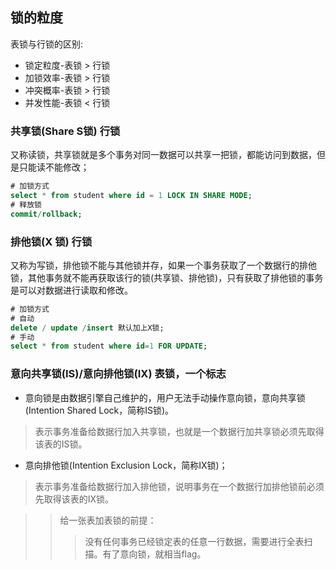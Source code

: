 

## 锁的粒度
表锁与行锁的区别:
* 锁定粒度-表锁 > 行锁
* 加锁效率-表锁 > 行锁
* 冲突概率-表锁 > 行锁
* 并发性能-表锁 < 行锁

### 共享锁(Share S锁) 行锁
又称读锁，共享锁就是多个事务对同一数据可以共享一把锁，都能访问到数据，但是只能读不能修改；
```sql
# 加锁方式
select * from student where id = 1 LOCK IN SHARE MODE;
# 释放锁
commit/rollback;
```

### 排他锁(X 锁) 行锁
又称为写锁，排他锁不能与其他锁并存，如果一个事务获取了一个数据行的排他锁，其他事务就不能再获取该行的锁(共享锁、排他锁)，只有获取了排他锁的事务是可以对数据进行读取和修改。
```sql
# 加锁方式
# 自动
delete / update /insert 默认加上X锁;
# 手动
select * from student where id=1 FOR UPDATE;
```

### 意向共享锁(IS)/意向排他锁(IX) 表锁，一个标志
* 意向锁是由数据引擎自己维护的，用户无法手动操作意向锁，意向共享锁(Intention Shared Lock，简称IS锁)。  
> 表示事务准备给数据行加入共享锁，也就是一个数据行加共享锁必须先取得该表的IS锁。

* 意向排他锁(Intention Exclusion Lock，简称IX锁)；
> 表示事务准备给数据行加入排他锁，说明事务在一个数据行加排他锁前必须先取得该表的IX锁。

>> 给一张表加表锁的前提：  
>>>没有任何事务已经锁定表的任意一行数据，需要进行全表扫描。有了意向锁，就相当flag。
